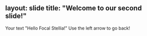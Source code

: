 layout: slide
title: "Welcome to our second slide!"
---
Your text
"Hello Focal Stellia!"
Use the left arrow to go back!
